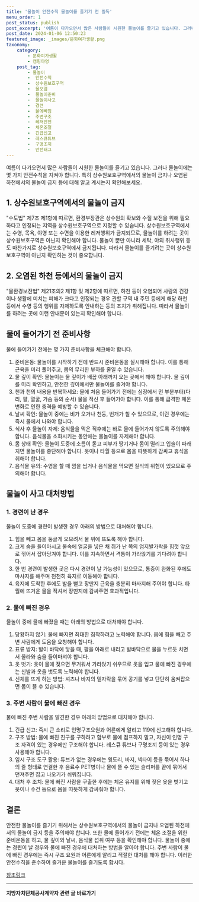 ```yaml
---
title: '물놀이 안전수칙 물놀이를 즐기기 전 필독'
menu_order: 1
post_status: publish
post_excerpt: '여름이 다가오면서 많은 사람들이 시원한 물놀이를 즐기고 있습니다. 그러나 물놀이에는 몇 가지 안전수칙을 지켜야 합니다. 특히 상수원보호구역에서의 물놀이 금지나 오염된 하천에서의 물놀이 금지 등에 대해 알고 계시는지 확인해보세요.'
post_date: 2024-01-06 12:50:23
featured_image: _images/문화여가생활.png
taxonomy:
    category:
        - 문화여가생활
        - 캠핑야영
    post_tag:
        - 물놀이
        -  안전수칙
        -  상수원보호구역
        -  물오염
        -  물놀이준비
        -  물놀이사고
        -  경련
        -  물에빠짐
        -  주변구조
        -  레저안전
        -  체온조절
        -  긴급신고
        -  레스큐튜브
        -  구명조끼
        -  안전태그
---
```



여름이 다가오면서 많은 사람들이 시원한 물놀이를 즐기고 있습니다. 그러나 물놀이에는 몇 가지 안전수칙을 지켜야 합니다. 특히 상수원보호구역에서의 물놀이 금지나 오염된 하천에서의 물놀이 금지 등에 대해 알고 계시는지 확인해보세요. 

## 1. 상수원보호구역에서의 물놀이 금지

"수도법" 제7조 제1항에 따르면, 환경부장관은 상수원의 확보와 수질 보전을 위해 필요하다고 인정되는 지역을 상수원보호구역으로 지정할 수 있습니다. 상수원보호구역에서는 수영, 목욕, 야영 또는 수면을 이용한 레저행위가 금지되므로, 물놀이를 하려는 곳이 상수원보호구역은 아닌지 확인해야 합니다. 물놀이 뿐만 아니라 세탁, 야외 취사행위 등도 마찬가지로 상수원보호구역에서 금지됩니다. 따라서 물놀이를 즐기려는 곳이 상수원보호구역이 아닌지 확인하는 것이 중요합니다.

## 2. 오염된 하천 등에서의 물놀이 금지

"물환경보전법" 제21조의2 제1항 및 제2항에 따르면, 하천 등이 오염되어 사람의 건강이나 생활에 미치는 피해가 크다고 인정되는 경우 관할 구역 내 주민 등에게 해당 하천 등에서 수영 등의 행위를 자제하도록 안내하는 등의 조치가 취해집니다. 따라서 물놀이를 하려는 곳에 이런 안내문이 있는지 확인해야 합니다. 

## 물에 들어가기 전 준비사항

물에 들어가기 전에는 몇 가지 준비사항을 체크해야 합니다.

1. 준비운동: 물놀이를 시작하기 전에 반드시 준비운동을 실시해야 합니다. 이를 통해 근육을 미리 풀어주고, 몸의 무리한 부하를 줄일 수 있습니다.
2. 물 깊이 확인: 물놀이는 물 깊이가 배꼽 아래까지 오는 곳에서 해야 합니다. 물 깊이를 미리 확인하고, 안전한 깊이에서만 물놀이를 즐겨야 합니다.
3. 천과 천의 내용을 반복하세요: 물에 처음 들어가기 전에는 심장에서 먼 부분부터(다리, 팔, 열굴, 가슴 등의 순서) 물을 적신 후 들어가야 합니다. 이를 통해 급격한 체온 변화로 인한 충격을 예방할 수 있습니다.
4. 날씨 확인: 물놀이 중에는 비가 오거나 천둥, 번개가 칠 수 있으므로, 이런 경우에는 즉시 물에서 나와야 합니다.
5. 식사 후 물놀이 자제: 음식물을 먹은 직후에는 바로 물에 들어가지 않도록 주의해야 합니다. 음식물을 소화시키는 동안에는 물놀이를 자제해야 합니다.
6. 몸 상태 확인: 물놀이 도중에 소름이 돋고 피부가 땅기거나 몸이 떨리고 입술이 파래지면 물놀이를 중단해야 합니다. 옷이나 타월 등으로 몸을 따뜻하게 감싸고 휴식을 취해야 합니다.
7. 음식물 유의: 수영을 할 때 껌을 씹거나 음식물을 먹으면 질식의 위험이 있으므로 주의해야 합니다.

## 물놀이 사고 대처방법

### 1. 경련이 난 경우

물놀이 도중에 경련이 발생한 경우 아래의 방법으로 대처해야 합니다.

1. 힘을 빼고 몸을 둥글게 오므려서 물 위에 뜨도록 해야 합니다.
2. 크게 숨을 들이마시고 물속에 얼굴을 넣은 채 쥐가 난 쪽의 엄지발가락을 힘껏 앞으로 꺾어서 잡아당겨야 합니다. 이를 지속하면서 격통이 가라앉기를 기다려야 합니다.
3. 한 번 경련이 발생한 곳은 다시 경련이 날 가능성이 있으므로, 통증이 완화된 후에도 마사지를 해주며 천천히 육지로 이동해야 합니다.
4. 육지에 도착한 후에도 발을 뻗고 장딴지 근육을 충분히 마사지해 주어야 합니다. 타월에 뜨거운 물을 적셔서 장딴지에 감싸주면 효과적입니다.

### 2. 물에 빠진 경우

물놀이 중에 물에 빠졌을 때는 아래의 방법으로 대처해야 합니다.

1. 당황하지 않기: 물에 빠지면 최대한 침착하려고 노력해야 합니다. 몸에 힘을 빼고 주변 사람에게 도움을 요청해야 합니다.
2. 표류 방지: 발이 바닥에 닿을 때, 팔을 아래로 내리고 발바닥으로 물을 누르듯 치면서 올라와 숨을 들이마셔야 합니다.
3. 옷 벗기: 옷이 물에 젖으면 무거워서 가라앉기 쉬우므로 옷을 입고 물에 빠진 경우에는 신발과 옷을 벗도록 노력해야 합니다.
4. 신체를 뜨게 하는 방법: 셔츠나 바지의 밑자락을 묶어 공기를 넣고 단단히 움켜잡으면 몸이 뜰 수 있습니다.

### 3. 주변 사람이 물에 빠진 경우

물에 빠진 주변 사람을 발견한 경우 아래의 방법으로 대처해야 합니다.

1. 긴급 신고: 즉시 큰 소리로 인명구조요원과 어른에게 알리고 119에 신고해야 합니다.
2. 구조 방법: 물에 빠진 친구를 구하려고 함부로 물에 점프하지 말고, 자신이 인명 구조 자격이 있는 경우에만 구조해야 합니다. 레스큐 튜브나 구명조끼 등이 있는 경우 사용해야 합니다.
3. 임시 구조 도구 활용: 튜브가 없는 경우에는 윗도리, 바지, 넥타이 등을 묶어서 하나의 줄 형태로 연결한 후 음료수 PET병이나 물에 뜰 수 있는 슬리퍼를 끝에 묶어서 던져주면 잡고 나오기가 쉬워집니다.
4. 대처 후 조치: 물에 빠진 사람을 구출한 후에는 체온 유지를 위해 젖은 옷을 벗기고 옷이나 수건 등으로 몸을 따뜻하게 감싸줘야 합니다.

## 결론

안전한 물놀이를 즐기기 위해서는 상수원보호구역에서의 물놀이 금지나 오염된 하천에서의 물놀이 금지 등을 주의해야 합니다. 또한 물에 들어가기 전에는 체온 조절을 위한 준비운동을 하고, 물 깊이와 날씨, 음식물 섭취 여부 등을 확인해야 합니다. 물놀이 중에는 경련이 날 경우와 물에 빠진 경우에 대처하는 방법을 알아야 합니다. 주변 사람이 물에 빠진 경우에는 즉시 구조 요원과 어른에게 알리고 적절한 대처를 해야 합니다. 이러한 안전수칙을 준수하여 즐거운 물놀이를 즐기도록 합시다.

[참조링크](https://safekoreakids.org/safety_info_view.asp?gubun=info&code=14&idx=2112&page=1)
<!-- wp:separator -->
<hr class="wp-block-separator has-alpha-channel-opacity"/>
<!-- /wp:separator -->

<!-- wp:group {"backgroundColor":"base","layout":{"type":"constrained"}} -->
<div class="wp-block-group has-base-background-color has-background"><!-- wp:paragraph {"align":"center","fontSize":"medium"} -->
<p class="has-text-align-center has-large-font-size"><strong>지방자치단체공사계약자 관련 글 바로가기</strong></p>
<!-- /wp:paragraph -->


<!-- wp:latest-posts
{"categories":[{"id":7140,"count":19,"description":"","link":"https://uknowlaw.com/category/%ec%a7%80%eb%b0%a9%ec%9e%90%ec%b9%98%eb%8b%a8%ec%b2%b4%ea%b3%b5%ec%82%ac%ea%b3%84%ec%95%bd%ec%9e%90/","name":"지방자치단체공사계약자","slug":"지방자치단체공사계약자","taxonomy":"category","parent":0,"meta":[],"_links":{"self":[{"href":"https://uknowlaw.com/wp-json/wp/v2/categories/7140"}],"collection":[{"href":"https://uknowlaw.com/wp-json/wp/v2/categories"}],"about":[{"href":"https://uknowlaw.com/wp-json/wp/v2/taxonomies/category"}],"wp:post_type":[{"href":"https://uknowlaw.com/wp-json/wp/v2/posts?categories=7140"}],"curies":[{"name":"wp","href":"https://api.w.org/{rel}","templated":true}]}}],"postsToShow":100,"excerptLength":28,"postLayout":"grid","columns":2,"featuredImageAlign":"left","featuredImageSizeSlug":"large","fontSize":"small"} /--></div>
<!-- /wp:group -->